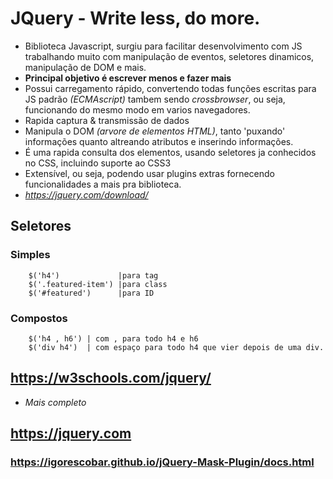 # JQuery - Write less, do more.   

- Biblioteca Javascript, surgiu para facilitar desenvolvimento com JS trabalhando muito com manipulação de eventos, seletores dinamicos, manipulação de DOM e mais.
- **Principal objetivo é escrever menos e fazer mais**
- Possui carregamento rápido, convertendo todas funções escritas para JS padrão *(ECMAscript)* tambem sendo *crossbrowser*, ou seja, funcionando do mesmo modo em varios navegadores.
- Rapida captura & transmissão de dados
- Manipula o DOM *(arvore de elementos HTML)*, tanto 'puxando' informações quanto altreando atributos e inserindo informações.
- É uma rapida consulta dos elementos, usando seletores ja conhecidos no CSS, incluindo suporte ao CSS3
- Extensível, ou seja, podendo usar plugins extras fornecendo funcionalidades a mais pra biblioteca.
- *https://jquery.com/download/*  

## Seletores  

### Simples   

```
    $('h4')             |para tag
    $('.featured-item') |para class
    $('#featured')      |para ID
```   

### Compostos  

```
    $('h4 , h6') | com , para todo h4 e h6
    $('div h4')  | com espaço para todo h4 que vier depois de uma div.
```   

## https://w3schools.com/jquery/
- *Mais completo*   

## https://jquery.com   

### https://igorescobar.github.io/jQuery-Mask-Plugin/docs.html   

